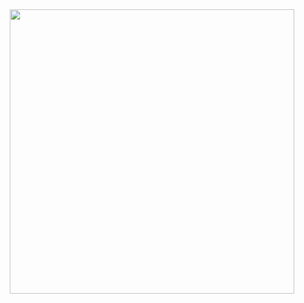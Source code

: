 <div id="header" align="center">
  <img src="https://user-images.githubusercontent.com/74038190/212748830-4c709398-a386-4761-84d7-9e10b98fbe6e.gif" width="500"/>
</div>

<img src="https://komarev.com/ghpvc/?username=yaroslav-belov101&style=flat-square&color=blue" alt=""/>

    


